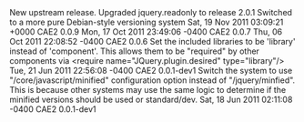 <changelog version="1.7.0-1">
	<notes>
		New upstream release.
		Upgraded jquery.readonly to release 2.0.1
		Switched to a more pure Debian-style versioning system
	</notes>
	<packagemeta>
		<date>Sat, 19 Nov 2011 03:09:21 +0000</date>
		<maintainer name="Charlie Powell" email="charlie@eval.bz"/>
		<packager>CAE2 0.0.9</packager>
	</packagemeta>
</changelog>

<changelog version="1.6.4~core1">
	<packagemeta>
		<date>Mon, 17 Oct 2011 23:49:06 -0400</date>
		<maintainer name="Charlie Powell" email="charlie@eval.bz"/>
		<packager>CAE2 0.0.7</packager>
	</packagemeta>
</changelog>

<changelog version="1.5.1~cae3">
	<packagemeta>
		<date>Thu, 06 Oct 2011 22:08:52 -0400</date>
		<maintainer name="Charlie Powell" email="charlie@eval.bz"/>
		<packager>CAE2 0.0.6</packager>
	</packagemeta>
	<notes>
		Set the included libraries to be 'library' instead of 'component'.  This allows them to be "required" by other components via &lt;require name="JQuery.plugin.desired" type="library"/&gt;
	</notes>
</changelog>

<changelog version="1.5.1~cae2">
	<packagemeta>
		<date>Tue, 21 Jun 2011 22:56:08 -0400</date>
		<maintainer name="Charlie Powell" email="charlie@eval.bz"/>
		<packager>CAE2 0.0.1-dev1</packager>
	</packagemeta>
	<notes>
		Switch the system to use "/core/javascript/minified" configuration option instead of "/jquery/minfied".  This is because other systems may use the same logic to determine if the minified versions should be used or standard/dev.
	</notes>
</changelog>

<changelog version="1.5.1~cae1">
	<packagemeta>
		<date>Sat, 18 Jun 2011 02:11:08 -0400</date>
		<maintainer name="Charlie Powell" email="charlie@eval.bz"/>
		<packager>CAE2 0.0.1-dev1</packager>
	</packagemeta>
</changelog>